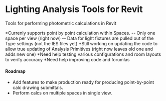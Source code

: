 Lighting Analysis Tools for Revit
=================================

Tools for performing photometric calculations in Revit

*Currenly supports point by point calculation within Spaces. -- Only one space per view (right now) -- Data for light fixtures are pulled out of the Type settings (not the IES files yet)
*Still working on updating the code to allow true updating of Analysis Primitives (right now leaves old one and adds new one)
*Need help testing various configurations and room layouts to verify accuracy
*Need help improving code and forumlas

#### Roadmap
* Add features to make production ready for producing point-by-point calc drawing submittals.
* Perform calcs on multiple spaces in single view.
